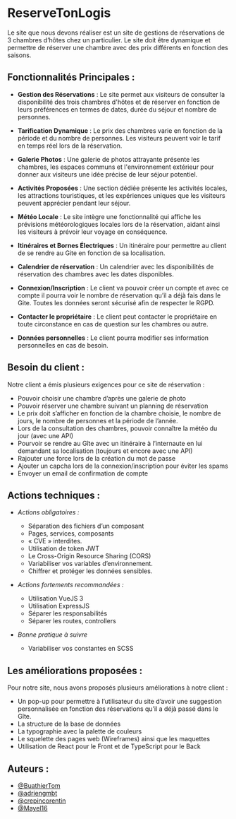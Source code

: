 
# ReserveTonLogis

Le site que nous devons réaliser est un site de gestions de réservations de 3 chambres d’hôtes chez un particulier. Le site doit être dynamique et permettre de réserver une chambre avec des prix différents en fonction des saisons. 


## Fonctionnalités Principales :

- **Gestion des Réservations** : Le site permet aux visiteurs de consulter la disponibilité des trois chambres d'hôtes et de réserver en fonction de leurs préférences en termes de dates, durée du séjour et nombre de personnes.

 - **Tarification Dynamique** : Le prix des chambres varie en fonction de la période et du nombre de personnes. Les visiteurs peuvent voir le tarif en temps réel lors de la réservation.

 - **Galerie Photos** : Une galerie de photos attrayante présente les chambres, les espaces communs et l'environnement extérieur pour donner aux visiteurs une idée précise de leur séjour potentiel.

 - **Activités Proposées** : Une section dédiée présente les activités locales, les attractions touristiques, et les expériences uniques que les visiteurs peuvent apprécier pendant leur séjour.

- **Météo Locale** : Le site intègre une fonctionnalité qui affiche les prévisions météorologiques locales lors de la réservation, aidant ainsi les visiteurs à prévoir leur voyage en conséquence.

 - **Itinéraires et Bornes Électriques** : Un itinéraire pour permettre au client de se rendre au Gite en fonction de sa localisation.
 
 - **Calendrier de réservation** : Un calendrier avec les disponibilités de réservation des chambres avec les dates disponibles. 
 
- **Connexion/Inscription** : Le client va pouvoir créer un compte et avec ce compte il pourra voir le nombre de réservation qu’il a déjà fais dans le Gite. Toutes les données seront sécurisé afin de respecter le RGPD.

 - **Contacter le propriétaire** : Le client peut contacter le propriétaire en toute circonstance en cas de question sur les chambres ou autre.

 - **Données personnelles** : Le client pourra modifier ses information personnelles en cas de besoin.




## Besoin du client :

Notre client a émis plusieurs exigences pour ce site de réservation :

  - Pouvoir choisir une chambre d’après une galerie de photo
  - Pouvoir réserver une chambre suivant un planning de réservation
  - Le prix doit s’afficher en fonction de la chambre choisie, le nombre de jours, le nombre de personnes et la période de l’année.
  - Lors de la consultation des chambres, pouvoir connaître la météo du jour (avec une API)
  - Pourvoir se rendre au Gîte avec un itinéraire à l’internaute en lui demandant sa localisation (toujours et encore avec une API)
 - Rajouter une force lors de la création du mot de passe
 - Ajouter un capcha lors de la connexion/inscription pour éviter les spams
 - Envoyer un email de confirmation de compte

 


## Actions techniques :

- _Actions obligatoires :_

    - Séparation des fichiers d’un composant
    - Pages, services, composants
    - « CVE » interdites.
    - Utilisation de token JWT
    - Le Cross-Origin Resource Sharing (CORS)
    - Variabiliser vos variables d’environnement.
    - Chiffrer et protéger les données sensibles.

- _Actions fortements recommandées :_

    - Utilisation VueJS 3
    - Utilisation ExpressJS
    - Séparer les responsabilités
    - Séparer les routes, controllers

- _Bonne pratique à suivre_

    - Variabiliser vos constantes en SCSS

## Les améliorations proposées :

Pour notre site, nous avons proposés plusieurs améliorations à notre client :

- Un pop-up pour permettre à l’utilisateur du site d’avoir une suggestion personnalisée en fonction des réservations qu’il a déjà passé dans le Gîte.
- La structure de la base de données
- La typographie avec la palette de couleurs
- Le squelette des pages web (Wireframes) ainsi que les maquettes
- Utilisation de React pour le Front et de TypeScript pour le Back


## Auteurs :

- [@BuathierTom](https://github.com/BuathierTom)
- [@adriengmbt](https://github.com/adriengmbt)
- [@crepincorentin](https://github.com/crepincorentin)
- [@Mayel16](https://github.com/Mayel16)